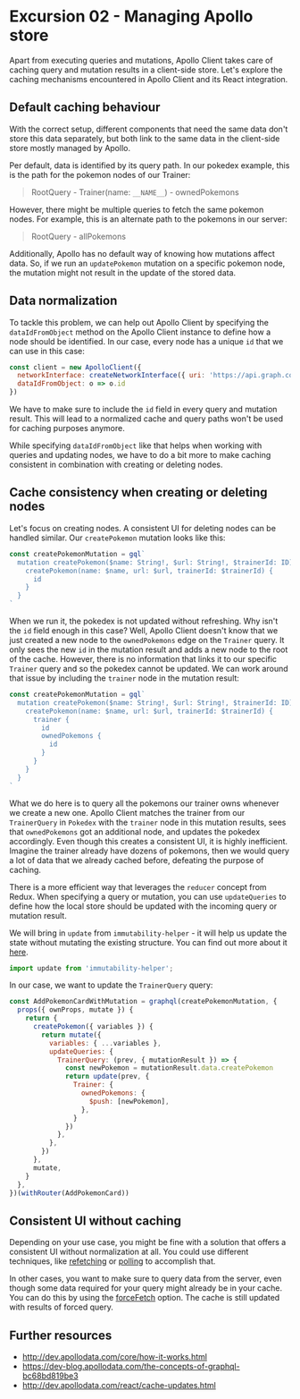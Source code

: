 # Excursion 02 - Managing Apollo store

Apart from executing queries and mutations, Apollo Client takes care of caching query and mutation results in a client-side store. Let's explore the caching mechanisms encountered in Apollo Client and its React integration.

## Default caching behaviour

With the correct setup, different components that need the same data don't store this data separately, but both link to the same data in the client-side store mostly managed by Apollo.

Per default, data is identified by its query path. In our pokedex example, this is the path for the pokemon nodes of our Trainer:

> RootQuery - Trainer(name: `__NAME__`) - ownedPokemons

However, there might be multiple queries to fetch the same pokemon nodes. For example, this is an alternate path to the pokemons in our server:

> RootQuery - allPokemons

Additionally, Apollo has no default way of knowing how mutations affect data. So, if we run an `updatePokemon` mutation on a specific pokemon node, the mutation might not result in the update of the stored data.

## Data normalization

To tackle this problem, we can help out Apollo Client by specifying the `dataIdFromObject` method on the Apollo Client instance to define how a node should be identified. In our case, every node has a unique `id` that we can use in this case:

```js
const client = new ApolloClient({
  networkInterface: createNetworkInterface({ uri: 'https://api.graph.cool/simple/v1/__PROJECT_ID__'}),
  dataIdFromObject: o => o.id
})
```

We have to make sure to include the `id` field in every query and mutation result. This will lead to a normalized cache and query paths won't be used for caching purposes anymore.

While specifying `dataIdFromObject` like that helps when working with queries and updating nodes, we have to do a bit more to make caching consistent in combination with creating or deleting nodes.

## Cache consistency when creating or deleting nodes

Let's focus on creating nodes. A consistent UI for deleting nodes can be handled similar.
Our `createPokemon` mutation looks like this:


```js
const createPokemonMutation = gql`
  mutation createPokemon($name: String!, $url: String!, $trainerId: ID) {
    createPokemon(name: $name, url: $url, trainerId: $trainerId) {
      id
    }
  }
`
```

When we run it, the pokedex is not updated without refreshing. Why isn't the `id` field enough in this case? Well, Apollo Client doesn't know that we just created a new node to the `ownedPokemons` edge on the `Trainer` query. It only sees the new `id` in the mutation result and adds a new node to the root of the cache. However, there is no information that links it to our specific `Trainer` query and so the pokedex cannot be updated. We can work around that issue by including the `trainer` node in the mutation result:

```js
const createPokemonMutation = gql`
  mutation createPokemon($name: String!, $url: String!, $trainerId: ID) {
    createPokemon(name: $name, url: $url, trainerId: $trainerId) {
      trainer {
        id
        ownedPokemons {
          id
        }
      }
    }
  }
`
```

What we do here is to query all the pokemons our trainer owns whenever we create a new one. Apollo Client matches the trainer from our `TrainerQuery` in `Pokedex` with the `trainer` node in this mutation results, sees that `ownedPokemons` got an additional node, and updates the pokedex accordingly. Even though this creates a consistent UI, it is highly inefficient. Imagine the trainer already have dozens of pokemons, then we would query a lot of data that we already cached before, defeating the purpose of caching.

There is a more efficient way that leverages the `reducer` concept from Redux. When specifying a query or mutation, you can use `updateQueries` to define how the local store should be updated with the incoming query or mutation result.

We will bring in `update` from `immutability-helper` - it will help us update the state without mutating the existing structure. You can find out more about it [here](https://github.com/kolodny/immutability-helper).

```js
import update from 'immutability-helper';
```

In our case, we want to update the `TrainerQuery` query:

```js
const AddPokemonCardWithMutation = graphql(createPokemonMutation, {
  props({ ownProps, mutate }) {
    return {
      createPokemon({ variables }) {
        return mutate({
          variables: { ...variables },
          updateQueries: {
            TrainerQuery: (prev, { mutationResult }) => {
              const newPokemon = mutationResult.data.createPokemon
              return update(prev, {
                Trainer: {
                  ownedPokemons: {
                    $push: [newPokemon],
                  },
                }
              })
            },
          },
        })
      },
      mutate,
    }
  },
})(withRouter(AddPokemonCard))
```

## Consistent UI without caching

Depending on your use case, you might be fine with a solution that offers a consistent UI without normalization at all. You could use different techniques, like [refetching](http://dev.apollodata.com/react/receiving-updates.html#Refetch) or [polling](http://dev.apollodata.com/react/receiving-updates.html#Polling) to accomplish that.

In other cases, you want to make sure to query data from the server, even though some data required for your query might already be in your cache. You can do this by using the [forceFetch](http://dev.apollodata.com/core/apollo-client-api.html#ApolloClient.watchQuery) option. The cache is still updated with results of forced query.

## Further resources

* http://dev.apollodata.com/core/how-it-works.html
* https://dev-blog.apollodata.com/the-concepts-of-graphql-bc68bd819be3
* http://dev.apollodata.com/react/cache-updates.html
